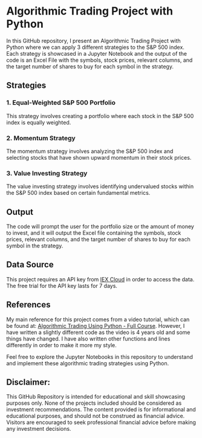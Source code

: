 # Algorithmic Trading Project with Python

In this GitHub repository, I present an Algorithmic Trading Project with Python where we can apply 3 different strategies to the S&P 500 index. Each strategy is showcased in a Jupyter Notebook and the output of the code is an Excel File with the symbols, stock prices, relevant columns, and the target number of shares to buy for each symbol in the strategy.

## Strategies

### 1. Equal-Weighted S&P 500 Portfolio
This strategy involves creating a portfolio where each stock in the S&P 500 index is equally weighted.

### 2. Momentum Strategy
The momentum strategy involves analyzing the S&P 500 index and selecting stocks that have shown upward momentum in their stock prices.

### 3. Value Investing Strategy
The value investing strategy involves identifying undervalued stocks within the S&P 500 index based on certain fundamental metrics.

## Output
The code will prompt the user for the portfolio size or the amount of money to invest, and it will output the Excel file containing the symbols, stock prices, relevant columns, and the target number of shares to buy for each symbol in the strategy.

## Data Source
This project requires an API key from [IEX Cloud](https://iexcloud.io/) in order to access the data. The free trial for the API key lasts for 7 days.

## References
My main reference for this project comes from a video tutorial, which can be found at: [Algorithmic Trading Using Python - Full Course](https://www.youtube.com/watch?v=xfzGZB4HhEE&t=13637s). However, I have written a slightly different code as the video is 4 years old and some things have changed. I have also written other functions and lines differently in order to make it more my style.

Feel free to explore the Jupyter Notebooks in this repository to understand and implement these algorithmic trading strategies using Python.

## Disclaimer: 
This GitHub Repository is intended for educational and skill showcasing purposes only. None of the projects included should be considered as investment recommendations. The content provided is for informational and educational purposes, and should not be construed as financial advice. Visitors are encouraged to seek professional financial advice before making any investment decisions.
